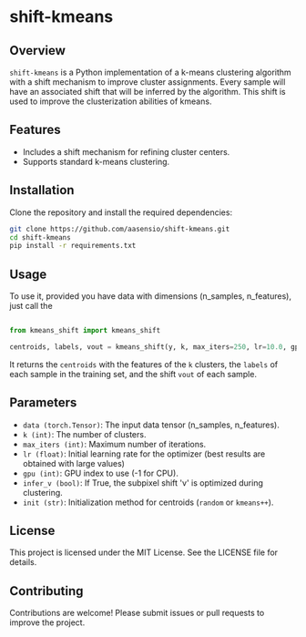 # shift-kmeans

## Overview

`shift-kmeans` is a Python implementation of a k-means clustering algorithm with a shift 
mechanism to improve cluster assignments. Every sample will have an associated shift that
will be inferred by the algorithm. This shift is used to improve the clusterization 
abilities of kmeans.

## Features

- Includes a shift mechanism for refining cluster centers.
- Supports standard k-means clustering.


## Installation

Clone the repository and install the required dependencies:

```bash
git clone https://github.com/aasensio/shift-kmeans.git
cd shift-kmeans
pip install -r requirements.txt
```

## Usage

To use it, provided you have data with dimensions (n_samples, n_features), just call the 

```python

from kmeans_shift import kmeans_shift

centroids, labels, vout = kmeans_shift(y, k, max_iters=250, lr=10.0, gpu=0, infer_v=True)
```

It returns the `centroids` with the features of the `k` clusters, the `labels` of each 
sample in the training set, and the shift `vout` of each sample.

## Parameters

- `data (torch.Tensor)`: The input data tensor (n_samples, n_features).
- `k (int)`: The number of clusters.
- `max_iters (int)`: Maximum number of iterations.
- `lr (float)`: Initial learning rate for the optimizer (best results are obtained with large values)
- `gpu (int)`: GPU index to use (-1 for CPU).
- `infer_v (bool)`: If True, the subpixel shift 'v' is optimized during clustering.
- `init (str)`: Initialization method for centroids (`random` or `kmeans++`).

## License

This project is licensed under the MIT License. See the LICENSE file for details.

## Contributing

Contributions are welcome! Please submit issues or pull requests to improve the project.